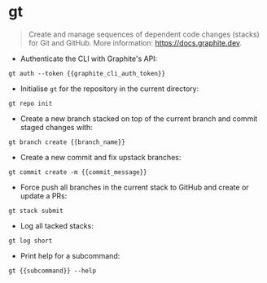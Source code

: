 # gt

> Create and manage sequences of dependent code changes (stacks) for Git and GitHub.
> More information: <https://docs.graphite.dev>.

- Authenticate the CLI with Graphite's API:

`gt auth --token {{graphite_cli_auth_token}}`

- Initialise `gt` for the repository in the current directory:

`gt repo init`

- Create a new branch stacked on top of the current branch and commit staged changes with:

`gt branch create {{branch_name}}`

- Create a new commit and fix upstack branches:

`gt commit create -m {{commit_message}}`

- Force push all branches in the current stack to GitHub and create or update a PRs:

`gt stack submit`

- Log all tacked stacks:

`gt log short`

- Print help for a subcommand:

`gt {{subcommand}} --help`
